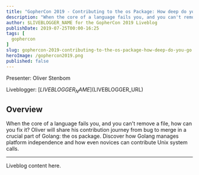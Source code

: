 ```yaml
---
title: "GopherCon 2019 - Contributing to the os Package: How deep do you Go?"
description: "When the core of a language fails you, and you can't remove a file, how can you fix it? Oliver will share his contribution journey from bug to merge in a crucial part of Golang: the os package. Discover how Golang manages platform independence and how even novices can contribute Unix system calls."
author: $LIVEBLOGGER_NAME for the GopherCon 2019 Liveblog
publishDate: 2019-07-25T00:00-16:25
tags: [
  gophercon
]
slug: gophercon-2019-contributing-to-the-os-package-how-deep-do-you-go
heroImage: /gophercon2019.png
published: false
---
```


Presenter: Oliver Stenbom

Liveblogger: [$LIVEBLOGGER_NAME]($LIVEBLOGGER_URL)

## Overview

When the core of a language fails you, and you can't remove a file, how can you fix it? Oliver will share his contribution journey from bug to merge in a crucial part of Golang: the os package. Discover how Golang manages platform independence and how even novices can contribute Unix system calls.

---

Liveblog content here.
